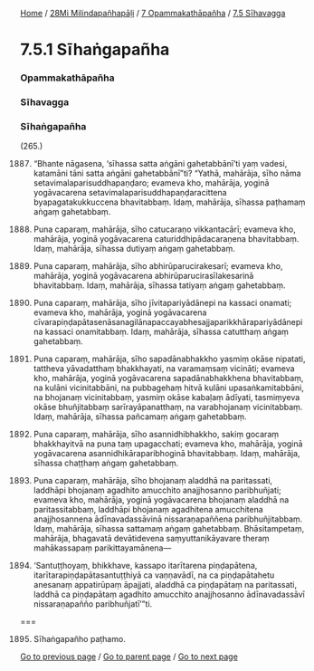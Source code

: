 
[Home](/) / [28Mi Milindapañhapāḷi](/tipitaka/28Mi.md) / [7 Opammakathāpañha](/tipitaka/28Mi/7.md) / [7.5 Sīhavagga](/tipitaka/28Mi/7/7.5.md)

# 7.5.1 Sīhaṅgapañha

### Opammakathāpañha

### Sīhavagga

### Sīhaṅgapañha

(265.)

1887. “Bhante nāgasena, ‘sīhassa satta aṅgāni gahetabbānī’ti yaṃ vadesi, katamāni tāni satta aṅgāni gahetabbānī”ti? “Yathā, mahārāja, sīho nāma setavimalaparisuddhapaṇḍaro; evameva kho, mahārāja, yoginā yogāvacarena setavimalaparisuddhapaṇḍaracittena byapagatakukkuccena bhavitabbaṃ. Idaṃ, mahārāja, sīhassa paṭhamaṃ aṅgaṃ gahetabbaṃ.

1888. Puna caparaṃ, mahārāja, sīho catucaraṇo vikkantacārī; evameva kho, mahārāja, yoginā yogāvacarena caturiddhipādacaraṇena bhavitabbaṃ. Idaṃ, mahārāja, sīhassa dutiyaṃ aṅgaṃ gahetabbaṃ.

1889. Puna caparaṃ, mahārāja, sīho abhirūparucirakesarī; evameva kho, mahārāja, yoginā yogāvacarena abhirūparucirasīlakesarinā bhavitabbaṃ. Idaṃ, mahārāja, sīhassa tatiyaṃ aṅgaṃ gahetabbaṃ.

1890. Puna caparaṃ, mahārāja, sīho jīvitapariyādānepi na kassaci onamati; evameva kho, mahārāja, yoginā yogāvacarena cīvarapiṇḍapātasenāsanagilānapaccayabhesajjaparikkhārapariyādānepi na kassaci onamitabbaṃ. Idaṃ, mahārāja, sīhassa catutthaṃ aṅgaṃ gahetabbaṃ.

1891. Puna caparaṃ, mahārāja, sīho sapadānabhakkho yasmiṃ okāse nipatati, tattheva yāvadatthaṃ bhakkhayati, na varamaṃsaṃ vicināti; evameva kho, mahārāja, yoginā yogāvacarena sapadānabhakkhena bhavitabbaṃ, na kulāni vicinitabbāni, na pubbagehaṃ hitvā kulāni upasaṅkamitabbāni, na bhojanaṃ vicinitabbaṃ, yasmiṃ okāse kabaḷaṃ ādīyati, tasmiṃyeva okāse bhuñjitabbaṃ sarīrayāpanatthaṃ, na varabhojanaṃ vicinitabbaṃ. Idaṃ, mahārāja, sīhassa pañcamaṃ aṅgaṃ gahetabbaṃ.

1892. Puna caparaṃ, mahārāja, sīho asannidhibhakkho, sakiṃ gocaraṃ bhakkhayitvā na puna taṃ upagacchati; evameva kho, mahārāja, yoginā yogāvacarena asannidhikāraparibhoginā bhavitabbaṃ. Idaṃ, mahārāja, sīhassa chaṭṭhaṃ aṅgaṃ gahetabbaṃ.

1893. Puna caparaṃ, mahārāja, sīho bhojanaṃ aladdhā na paritassati, laddhāpi bhojanaṃ agadhito amucchito anajjhosanno paribhuñjati; evameva kho, mahārāja, yoginā yogāvacarena bhojanaṃ aladdhā na paritassitabbaṃ, laddhāpi bhojanaṃ agadhitena amucchitena anajjhosannena ādīnavadassāvinā nissaraṇapaññena paribhuñjitabbaṃ. Idaṃ, mahārāja, sīhassa sattamaṃ aṅgaṃ gahetabbaṃ. Bhāsitampetaṃ, mahārāja, bhagavatā devātidevena saṃyuttanikāyavare theraṃ mahākassapaṃ parikittayamānena—

1894. ‘Santuṭṭhoyaṃ, bhikkhave, kassapo itarītarena piṇḍapātena, itarītarapiṇḍapātasantuṭṭhiyā ca vaṇṇavādī, na ca piṇḍapātahetu anesanaṃ appatirūpaṃ āpajjati, aladdhā ca piṇḍapātaṃ na paritassati, laddhā ca piṇḍapātaṃ agadhito amucchito anajjhosanno ādīnavadassāvī nissaraṇapañño paribhuñjatī’”ti.

===

1895. Sīhaṅgapañho paṭhamo.



[Go to previous page](/tipitaka/28Mi/7/7.5.md) / [Go to parent page](/tipitaka/28Mi/7/7.5.md) / [Go to next page](/tipitaka/28Mi/7/7.5/7.5.2.md)


